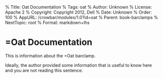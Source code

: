 % Title:      Oat Documentation
% Tags:       oat
% Author:     Unknown
% License:    Apache 2
% Copyright:  Copyright 2012, Dell 
% Date:       Unknown
% Order:      100
% AppURL:     /crowbar/modules/1.0?id=oat
% Parent:     book-barclamps
% NextTopic:  root
% Format:     markdown+lhs

# =Oat Documentation

This is information about the =Oat barclamp.

Ideally, the author provided some information that is useful to know here and you are not reading this sentence.
